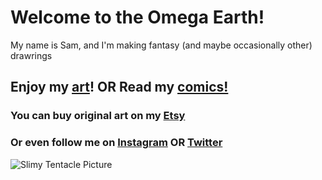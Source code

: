 # Welcome to the Omega Earth!
My name is Sam, and I'm making fantasy (and maybe occasionally other) drawrings
## Enjoy my [art](art.md)! **OR** Read my [comics!](comics.md)
### You can buy original art on my [Etsy](https://www.etsy.com/shop/OmegaEarthArt)
### Or even follow me on [Instagram](https://www.instagram.com/omegaearthart/) OR [Twitter](https://twitter.com/OmegaEarthArt)

![Slimy Tentacle Picture](./assets/images/Slimy%20Tentacles%20JPEG.jpg)
